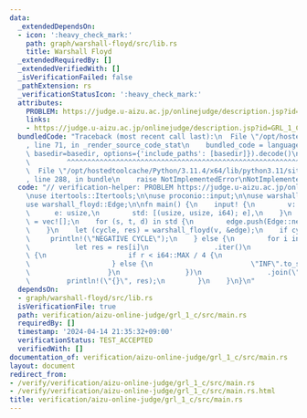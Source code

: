 ```yaml
---
data:
  _extendedDependsOn:
  - icon: ':heavy_check_mark:'
    path: graph/warshall-floyd/src/lib.rs
    title: Warshall Floyd
  _extendedRequiredBy: []
  _extendedVerifiedWith: []
  _isVerificationFailed: false
  _pathExtension: rs
  _verificationStatusIcon: ':heavy_check_mark:'
  attributes:
    PROBLEM: https://judge.u-aizu.ac.jp/onlinejudge/description.jsp?id=GRL_1_C
    links:
    - https://judge.u-aizu.ac.jp/onlinejudge/description.jsp?id=GRL_1_C
  bundledCode: "Traceback (most recent call last):\n  File \"/opt/hostedtoolcache/Python/3.11.4/x64/lib/python3.11/site-packages/onlinejudge_verify/documentation/build.py\"\
    , line 71, in _render_source_code_stat\n    bundled_code = language.bundle(stat.path,\
    \ basedir=basedir, options={'include_paths': [basedir]}).decode()\n          \
    \         ^^^^^^^^^^^^^^^^^^^^^^^^^^^^^^^^^^^^^^^^^^^^^^^^^^^^^^^^^^^^^^^^^^^^^^^^^^^^^^^^^\n\
    \  File \"/opt/hostedtoolcache/Python/3.11.4/x64/lib/python3.11/site-packages/onlinejudge_verify/languages/rust.py\"\
    , line 288, in bundle\n    raise NotImplementedError\nNotImplementedError\n"
  code: "// verification-helper: PROBLEM https://judge.u-aizu.ac.jp/onlinejudge/description.jsp?id=GRL_1_C\n\
    \nuse itertools::Itertools;\n\nuse proconio::input;\n\nuse warshall_floyd::warshall_floyd;\n\
    use warshall_floyd::Edge;\n\nfn main() {\n    input! {\n        v: usize,\n  \
    \      e: usize,\n        std: [(usize, usize, i64); e],\n    }\n    let mut edge\
    \ = vec![];\n    for (s, t, d) in std {\n        edge.push(Edge::new(s, t, d));\n\
    \    }\n    let (cycle, res) = warshall_floyd(v, &edge);\n    if cycle {\n   \
    \     println!(\"NEGATIVE CYCLE\");\n    } else {\n        for i in 0..v {\n \
    \           let res = res[i]\n                .iter()\n                .map(|&r|\
    \ {\n                    if r < i64::MAX / 4 {\n                        r.to_string()\n\
    \                    } else {\n                        \"INF\".to_string()\n \
    \                   }\n                })\n                .join(\" \");\n   \
    \         println!(\"{}\", res);\n        }\n    }\n}\n"
  dependsOn:
  - graph/warshall-floyd/src/lib.rs
  isVerificationFile: true
  path: verification/aizu-online-judge/grl_1_c/src/main.rs
  requiredBy: []
  timestamp: '2024-04-14 21:35:32+09:00'
  verificationStatus: TEST_ACCEPTED
  verifiedWith: []
documentation_of: verification/aizu-online-judge/grl_1_c/src/main.rs
layout: document
redirect_from:
- /verify/verification/aizu-online-judge/grl_1_c/src/main.rs
- /verify/verification/aizu-online-judge/grl_1_c/src/main.rs.html
title: verification/aizu-online-judge/grl_1_c/src/main.rs
---
```

